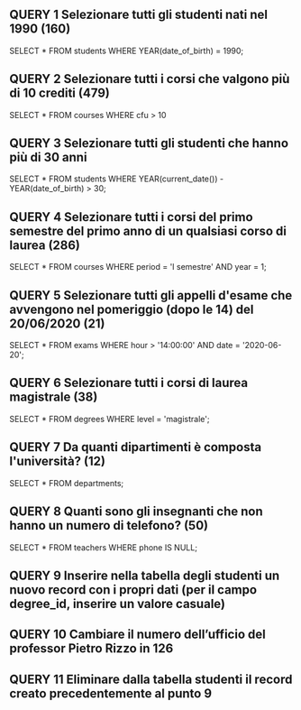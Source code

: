 ## QUERY 1 Selezionare tutti gli studenti nati nel 1990 (160)
SELECT *
FROM students
WHERE YEAR(date_of_birth) = 1990;

## QUERY 2 Selezionare tutti i corsi che valgono più di 10 crediti (479)
SELECT *
FROM courses
WHERE cfu > 10

## QUERY 3 Selezionare tutti gli studenti che hanno più di 30 anni
SELECT *
FROM students
WHERE YEAR(current_date()) - YEAR(date_of_birth) > 30;

## QUERY 4 Selezionare tutti i corsi del primo semestre del primo anno di un qualsiasi corso di laurea (286)
SELECT *
FROM courses
WHERE period = 'I semestre'
AND year = 1;

## QUERY 5 Selezionare tutti gli appelli d'esame che avvengono nel pomeriggio (dopo le 14) del 20/06/2020 (21)
SELECT *
FROM exams
WHERE hour > '14:00:00'
AND date = '2020-06-20';

## QUERY 6 Selezionare tutti i corsi di laurea magistrale (38)
SELECT *
FROM degrees
WHERE level = 'magistrale';

## QUERY 7 Da quanti dipartimenti è composta l'università? (12)
SELECT *
FROM departments;

## QUERY 8 Quanti sono gli insegnanti che non hanno un numero di telefono? (50)
SELECT *
FROM teachers
WHERE phone IS NULL;

## QUERY 9 Inserire nella tabella degli studenti un nuovo record con i propri dati (per il campo degree_id, inserire un valore casuale)
## QUERY 10 Cambiare il numero dell’ufficio del professor Pietro Rizzo in 126
## QUERY 11 Eliminare dalla tabella studenti il record creato precedentemente al punto 9
